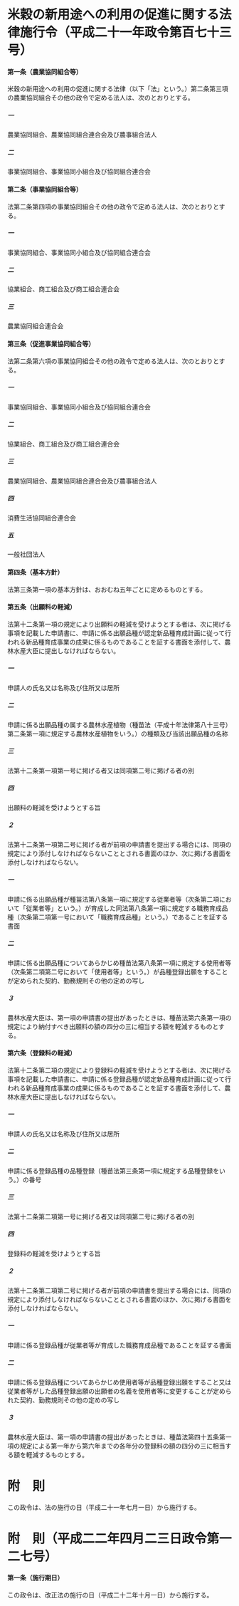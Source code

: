 # 米穀の新用途への利用の促進に関する法律施行令（平成二十一年政令第百七十三号）
#### 第一条（農業協同組合等）
米穀の新用途への利用の促進に関する法律（以下「法」という。）第二条第三項の農業協同組合その他の政令で定める法人は、次のとおりとする。
##### 一
農業協同組合、農業協同組合連合会及び農事組合法人
##### 二
事業協同組合、事業協同小組合及び協同組合連合会
#### 第二条（事業協同組合等）
法第二条第四項の事業協同組合その他の政令で定める法人は、次のとおりとする。
##### 一
事業協同組合、事業協同小組合及び協同組合連合会
##### 二
協業組合、商工組合及び商工組合連合会
##### 三
農業協同組合連合会
#### 第三条（促進事業協同組合等）
法第二条第六項の事業協同組合その他の政令で定める法人は、次のとおりとする。
##### 一
事業協同組合、事業協同小組合及び協同組合連合会
##### 二
協業組合、商工組合及び商工組合連合会
##### 三
農業協同組合、農業協同組合連合会及び農事組合法人
##### 四
消費生活協同組合連合会
##### 五
一般社団法人
#### 第四条（基本方針）
法第三条第一項の基本方針は、おおむね五年ごとに定めるものとする。
#### 第五条（出願料の軽減）
法第十二条第一項の規定により出願料の軽減を受けようとする者は、次に掲げる事項を記載した申請書に、申請に係る出願品種が認定新品種育成計画に従って行われる新品種育成事業の成果に係るものであることを証する書面を添付して、農林水産大臣に提出しなければならない。
##### 一
申請人の氏名又は名称及び住所又は居所
##### 二
申請に係る出願品種の属する農林水産植物（種苗法（平成十年法律第八十三号）第二条第一項に規定する農林水産植物をいう。）の種類及び当該出願品種の名称
##### 三
法第十二条第一項第一号に掲げる者又は同項第二号に掲げる者の別
##### 四
出願料の軽減を受けようとする旨
##### ２
法第十二条第一項第二号に掲げる者が前項の申請書を提出する場合には、同項の規定により添付しなければならないこととされる書面のほか、次に掲げる書面を添付しなければならない。
##### 一
申請に係る出願品種が種苗法第八条第一項に規定する従業者等（次条第二項において「従業者等」という。）が育成した同法第八条第一項に規定する職務育成品種（次条第二項第一号において「職務育成品種」という。）であることを証する書面
##### 二
申請に係る出願品種についてあらかじめ種苗法第八条第一項に規定する使用者等（次条第二項第二号において「使用者等」という。）が品種登録出願をすることが定められた契約、勤務規則その他の定めの写し
##### ３
農林水産大臣は、第一項の申請書の提出があったときは、種苗法第六条第一項の規定により納付すべき出願料の額の四分の三に相当する額を軽減するものとする。
#### 第六条（登録料の軽減）
法第十二条第二項の規定により登録料の軽減を受けようとする者は、次に掲げる事項を記載した申請書に、申請に係る登録品種が認定新品種育成計画に従って行われる新品種育成事業の成果に係るものであることを証する書面を添付して、農林水産大臣に提出しなければならない。
##### 一
申請人の氏名又は名称及び住所又は居所
##### 二
申請に係る登録品種の品種登録（種苗法第三条第一項に規定する品種登録をいう。）の番号
##### 三
法第十二条第二項第一号に掲げる者又は同項第二号に掲げる者の別
##### 四
登録料の軽減を受けようとする旨
##### ２
法第十二条第二項第二号に掲げる者が前項の申請書を提出する場合には、同項の規定により添付しなければならないこととされる書面のほか、次に掲げる書面を添付しなければならない。
##### 一
申請に係る登録品種が従業者等が育成した職務育成品種であることを証する書面
##### 二
申請に係る登録品種についてあらかじめ使用者等が品種登録出願をすること又は従業者等がした品種登録出願の出願者の名義を使用者等に変更することが定められた契約、勤務規則その他の定めの写し
##### ３
農林水産大臣は、第一項の申請書の提出があったときは、種苗法第四十五条第一項の規定による第一年から第六年までの各年分の登録料の額の四分の三に相当する額を軽減するものとする。
# 附　則
この政令は、法の施行の日（平成二十一年七月一日）から施行する。
# 附　則（平成二二年四月二三日政令第一二七号）
#### 第一条（施行期日）
この政令は、改正法の施行の日（平成二十二年十月一日）から施行する。
